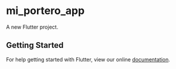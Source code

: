 # mi_portero_app

A new Flutter project.

## Getting Started

For help getting started with Flutter, view our online
[documentation](https://flutter.io/).
